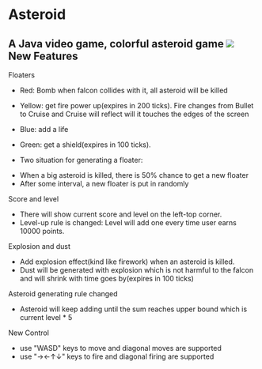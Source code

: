 Asteroid
========

A Java video game, colorful asteroid game
![](https://github.com/xctom/Asteroid/blob/master/ScreenShot.png)
New Features
------------
Floaters
* Red: Bomb when falcon collides with it, all asteroid will be killed
* Yellow: get fire power up(expires in 200 ticks). Fire changes from Bullet to Cruise and Cruise will reflect will it
touches the edges of the screen
* Blue: add a life
* Green: get a shield(expires in 100 ticks).

* Two situation for generating a floater:
 - When a big asteroid is killed, there is 50% chance to get a new floater
 -  After some interval, a new floater is put in randomly

Score and level
* There will show current score and level on the left-top corner.
* Level-up rule is changed:
    Level will add one every time user earns 10000 points.

Explosion and dust
* Add explosion effect(kind like firework) when an asteroid is killed. 
* Dust will be generated with explosion which is not harmful to the falcon and will shrink with time goes by(expires in 100 ticks)

Asteroid generating rule changed
* Asteroid will keep adding until the sum reaches upper bound which is current level * 5

New Control
* use "WASD" keys to move and diagonal moves are supported
* use "→←↑↓" keys to fire and diagonal firing are supported
